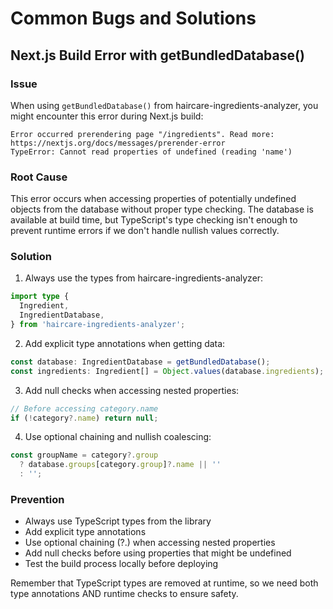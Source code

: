 # Common Bugs and Solutions

## Next.js Build Error with getBundledDatabase()

### Issue

When using `getBundledDatabase()` from haircare-ingredients-analyzer, you might encounter this error during Next.js build:

```
Error occurred prerendering page "/ingredients". Read more: https://nextjs.org/docs/messages/prerender-error
TypeError: Cannot read properties of undefined (reading 'name')
```

### Root Cause

This error occurs when accessing properties of potentially undefined objects from the database without proper type checking. The database is available at build time, but TypeScript's type checking isn't enough to prevent runtime errors if we don't handle nullish values correctly.

### Solution

1. Always use the types from haircare-ingredients-analyzer:

```typescript
import type {
  Ingredient,
  IngredientDatabase,
} from 'haircare-ingredients-analyzer';
```

2. Add explicit type annotations when getting data:

```typescript
const database: IngredientDatabase = getBundledDatabase();
const ingredients: Ingredient[] = Object.values(database.ingredients);
```

3. Add null checks when accessing nested properties:

```typescript
// Before accessing category.name
if (!category?.name) return null;
```

4. Use optional chaining and nullish coalescing:

```typescript
const groupName = category?.group
  ? database.groups[category.group]?.name || ''
  : '';
```

### Prevention

- Always use TypeScript types from the library
- Add explicit type annotations
- Use optional chaining (?.) when accessing nested properties
- Add null checks before using properties that might be undefined
- Test the build process locally before deploying

Remember that TypeScript types are removed at runtime, so we need both type annotations AND runtime checks to ensure safety.
